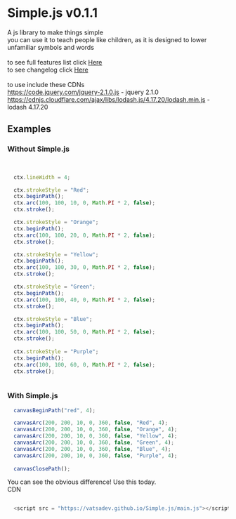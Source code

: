 # Simple.js v0.1.1
A js library to make things simple <br>
you can use it to teach people like children, as it is designed to lower unfamiliar symbols and words
<br>
<br>
to see full features list click [Here](features.md)<br>
to see changelog click [Here](changelog.md)<br><br>
to use include these CDNs <br>
https://code.jquery.com/jquery-2.1.0.js - jquery 2.1.0 <br>
https://cdnjs.cloudflare.com/ajax/libs/lodash.js/4.17.20/lodash.min.js - lodash 4.17.20 <br>
## Examples 
### Without Simple.js 
<br>

```javascript
  ctx.lineWidth = 4;

  ctx.strokeStyle = "Red";
  ctx.beginPath();  
  ctx.arc(100, 100, 10, 0, Math.PI * 2, false);  
  ctx.stroke();

  ctx.strokeStyle = "Orange";
  ctx.beginPath();  
  ctx.arc(100, 100, 20, 0, Math.PI * 2, false);  
  ctx.stroke();

  ctx.strokeStyle = "Yellow";
  ctx.beginPath();  
  ctx.arc(100, 100, 30, 0, Math.PI * 2, false);  
  ctx.stroke();

  ctx.strokeStyle = "Green";
  ctx.beginPath();  
  ctx.arc(100, 100, 40, 0, Math.PI * 2, false);  
  ctx.stroke();

  ctx.strokeStyle = "Blue";
  ctx.beginPath();  
  ctx.arc(100, 100, 50, 0, Math.PI * 2, false);  
  ctx.stroke();
  
  ctx.strokeStyle = "Purple";
  ctx.beginPath();  
  ctx.arc(100, 100, 60, 0, Math.PI * 2, false);  
  ctx.stroke();
  
```
### With Simple.js
```javascript
  canvasBeginPath("red", 4);

  canvasArc(200, 200, 10, 0, 360, false, "Red", 4);
  canvasArc(200, 200, 10, 0, 360, false, "Orange", 4);
  canvasArc(200, 200, 10, 0, 360, false, "Yellow", 4);
  canvasArc(200, 200, 10, 0, 360, false, "Green", 4);
  canvasArc(200, 200, 10, 0, 360, false, "Blue", 4);
  canvasArc(200, 200, 10, 0, 360, false, "Purple", 4);
  
  canvasClosePath();
```
You can see the obvious difference! Use this today.
<br>
CDN
```javascript 

  <script src = "https://vatsadev.github.io/Simple.js/main.js"></script> 

```

